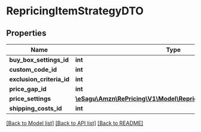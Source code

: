 # RepricingItemStrategyDTO

## Properties
Name | Type | Description | Notes
------------ | ------------- | ------------- | -------------
**buy_box_settings_id** | **int** |  | [optional] 
**custom_code_id** | **int** |  | [optional] 
**exclusion_criteria_id** | **int** |  | [optional] 
**price_gap_id** | **int** |  | [optional] 
**price_settings** | [**\eSagu\Amzn\RePricing\V1\Model\RepricingItemPriceSettingsDTO**](RepricingItemPriceSettingsDTO.md) |  | [optional] 
**shipping_costs_id** | **int** |  | [optional] 

[[Back to Model list]](../README.md#documentation-for-models) [[Back to API list]](../README.md#documentation-for-api-endpoints) [[Back to README]](../README.md)


